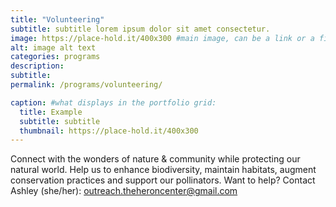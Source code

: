 ```yaml
---
title: "Volunteering"
subtitle: subtitle lorem ipsum dolor sit amet consectetur.
image: https://place-hold.it/400x300 #main image, can be a link or a file in assets/img/portfolio
alt: image alt text
categories: programs
description:
subtitle:
permalink: /programs/volunteering/

caption: #what displays in the portfolio grid:
  title: Example
  subtitle: subtitle
  thumbnail: https://place-hold.it/400x300
---
```



Connect with the wonders of nature & community while protecting our natural world.
Help us to enhance biodiversity, maintain habitats, augment conservation practices and support our pollinators. 
Want to help? 
Contact Ashley (she/her): outreach.theheroncenter@gmail.com
